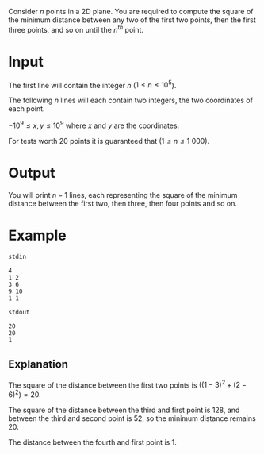 
Consider $n$ points in a 2D plane. You are required to compute the square of the minimum distance between any two of the first two points, then the first three points, and so on until the $n ^ {th}$ point.

# Input

The first line will contain the integer $n$ ($1 \leq n \leq 10 ^ 5$).

The following $n$ lines will each contain two integers, the two coordinates of each point.

$- 10 ^ 9 \leq x, y \leq 10 ^ 9$ where $x$ and $y$ are the coordinates.

For tests worth $20$ points it is guaranteed that $(1 \leq n \leq 1 \ 000)$.

# Output

You will print $n - 1$ lines, each representing the square of the minimum distance between the first two, then three, then four points and so on.

# Example

`stdin`
```
4	
1 2
3 6
9 10
1 1
```

`stdout`
```
20
20
1
```

Explanation
---

The square of the distance between the first two points is $((1 - 3)^2 + (2 - 6)^2) = 20$.

The square of the distance between the third and first point is $128$, and between the third and second point is $52$, so the minimum distance remains $20$.

The distance between the fourth and first point is $1$.
